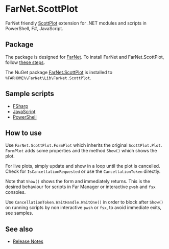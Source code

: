 [NuGet]: https://www.nuget.org/packages/FarNet.ScottPlot
[GitHub]: https://github.com/nightroman/FarNet.ScottPlot
[ScottPlot]: https://github.com/ScottPlot/ScottPlot

# FarNet.ScottPlot

FarNet friendly [ScottPlot] extension for .NET modules and scripts in PowerShell, F#, JavaScript.

## Package

The package is designed for [FarNet](https://github.com/nightroman/FarNet/wiki).
To install FarNet and FarNet.ScottPlot, follow [these steps](https://github.com/nightroman/FarNet#readme).

The NuGet package [FarNet.ScottPlot](https://www.nuget.org/packages/FarNet.ScottPlot)
is installed to `%FARHOME%\FarNet\Lib\FarNet.ScottPlot`.

## Sample scripts

- [FSharp](samples-FSharp)
- [JavaScript](samples-JavaScript)
- [PowerShell](samples-PowerShell)

## How to use

Use `FarNet.ScottPlot.FormPlot` which inherits the original `ScottPlot.Plot`.
`FormPlot` adds some properties and the method `Show()` which shows the plot.

For live plots, simply update and show in a loop until the plot is cancelled.
Check for `IsCancellationRequested` or use the `CancellationToken` directly.

Note that `Show()` shows the form and immediately returns. This is the desired
behaviour for scripts in Far Manager or interactive `pwsh` and `fsx` consoles.

Use `CancellationToken.WaitHandle.WaitOne()` in order to block after `Show()`
on running scripts by non interactive `pwsh` or `fsx`, to avoid immediate
exits, see samples.

## See also

- [Release Notes](https://github.com/nightroman/FarNet.ScottPlot/blob/main/Release-Notes.md)
